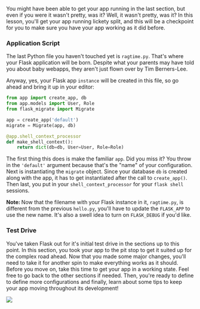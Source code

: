 You might have been able to get your app running in the last section, but even if you were it wasn't pretty, was it? Well, it wasn't pretty, was it? In this lesson, you'll get your app running lickety split, and this will be a checkpoint for you to make sure you have your app working as it did before.

### Application Script

The last Python file you haven't touched yet is `ragtime.py`. That's where your Flask application will be born. Despite what your parents may have told you about baby webapps, they aren't just flown over by Tim Berners-Lee.

Anyway, yes, your Flask app `instance` will be created in this file, so go ahead and bring it up in your editor:

```python
from app import create_app, db
from app.models import User, Role
from flask_migrate import Migrate

app = create_app('default')
migrate = Migrate(app, db)

@app.shell_context_processor
def make_shell_context():
    return dict(db=db, User=User, Role=Role)
```

The first thing this does is make the familiar `app`. Did you miss it? You throw in the `'default'` argument because that's the "name" of your configuration. Next is instantiating the `migrate` object. Since your database `db` is created along with the app, it has to get instantiated after the call to `create_app()`. Then last, you put in your `shell_context_processor` for your `flask shell` sessions.

<div class="alert alert-warning" role="alert"><strong>Note: </strong>Now that the filename with your Flask instance in it, <code>ragtime.py</code>, is different from the previous <code>hello.py</code>, you'll have to update the <code>FLASK_APP</code> to use the new name. It's also a swell idea to turn on <code>FLASK_DEBUG</code> if you'd like.</div>

### Test Drive

You've taken Flask out for it's initial test drive in the sections up to this point. In this section, you took your app to the pit stop to get it suited up for the complex road ahead. Now that you made some major changes, you'll need to take it for another spin to make everything works as it should. Before you move on, take this time to get your app in a working state. Feel free to go back to the other sections if needed. Then, you're ready to define to define more configurations and finally, learn about some tips to keep your app moving throughout its development!

![](https://images.unsplash.com/photo-1579987323085-529f1a806810?ixlib=rb-1.2.1&ixid=eyJhcHBfaWQiOjEyMDd9&auto=format&fit=crop&w=1350&q=80)
